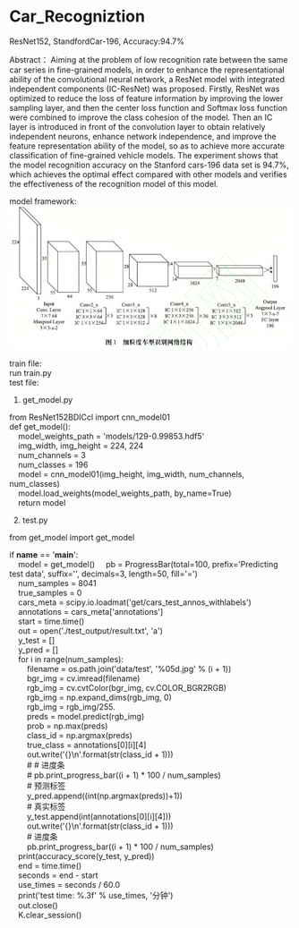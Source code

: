 # Car_Recogniztion
ResNet152, StandfordCar-196, Accuracy:94.7%

Abstract： Aiming at the problem of low recognition rate between the same car series in fine-grained models, in order to enhance the representational ability of the convolutional neural network, a ResNet model with integrated independent components (IC-ResNet) was proposed. Firstly, ResNet was optimized to reduce the loss of feature information by improving the lower sampling layer, and then the center loss function and Softmax loss function were combined to improve the class cohesion of the model. Then an IC layer is introduced in front of the convolution layer to obtain relatively independent neurons, enhance network independence, and improve the feature representation ability of the model, so as to achieve more accurate classification of fine-grained vehicle models. The experiment shows that the model recognition accuracy on the Stanford cars-196 data set is 94.7%, which achieves the optimal effect compared with other models and verifies the effectiveness of the recognition model of this model.

model framework:
![Image text]( https://github.com/0chaoxin1/Car_Recogniztion/blob/main/model_framework.png)

train file:  
run train.py  
test file:   
  
1. get_model.py    

from ResNet152BDICcl import cnn_model01  
def get_model():  
&nbsp;&nbsp;&nbsp;&nbsp;model_weights_path = 'models/129-0.99853.hdf5'  
&nbsp;&nbsp;&nbsp;&nbsp;img_width, img_height = 224, 224  
&nbsp;&nbsp;&nbsp;&nbsp;num_channels = 3  
&nbsp;&nbsp;&nbsp;&nbsp;num_classes = 196  
&nbsp;&nbsp;&nbsp;&nbsp;model = cnn_model01(img_height, img_width, num_channels, num_classes)  
&nbsp;&nbsp;&nbsp;&nbsp;model.load_weights(model_weights_path, by_name=True)  
&nbsp;&nbsp;&nbsp;&nbsp;return model  

2. test.py  

from get_model import get_model  

if __name__ == '__main__':  
&nbsp;&nbsp;&nbsp;&nbsp;model = get_model()
&nbsp;&nbsp;&nbsp;&nbsp;pb = ProgressBar(total=100, prefix='Predicting test data', suffix='', decimals=3, length=50, fill='=')  
&nbsp;&nbsp;&nbsp;&nbsp;num_samples = 8041  
&nbsp;&nbsp;&nbsp;&nbsp;true_samples = 0  
&nbsp;&nbsp;&nbsp;&nbsp;cars_meta = scipy.io.loadmat('get/cars_test_annos_withlabels')  
&nbsp;&nbsp;&nbsp;&nbsp;annotations = cars_meta['annotations']  
&nbsp;&nbsp;&nbsp;&nbsp;start = time.time()  
&nbsp;&nbsp;&nbsp;&nbsp;out = open('./test_output/result.txt', 'a')  
&nbsp;&nbsp;&nbsp;&nbsp;y_test = []  
&nbsp;&nbsp;&nbsp;&nbsp;y_pred = []  
&nbsp;&nbsp;&nbsp;&nbsp;for i in range(num_samples):  
&nbsp;&nbsp;&nbsp;&nbsp;&nbsp;&nbsp;&nbsp;&nbsp;filename = os.path.join('data/test', '%05d.jpg' % (i + 1))  
&nbsp;&nbsp;&nbsp;&nbsp;&nbsp;&nbsp;&nbsp;&nbsp;bgr_img = cv.imread(filename)  
&nbsp;&nbsp;&nbsp;&nbsp;&nbsp;&nbsp;&nbsp;&nbsp;rgb_img = cv.cvtColor(bgr_img, cv.COLOR_BGR2RGB)  
&nbsp;&nbsp;&nbsp;&nbsp;&nbsp;&nbsp;&nbsp;&nbsp;rgb_img = np.expand_dims(rgb_img, 0)  
&nbsp;&nbsp;&nbsp;&nbsp;&nbsp;&nbsp;&nbsp;&nbsp;rgb_img = rgb_img/255.  
&nbsp;&nbsp;&nbsp;&nbsp;&nbsp;&nbsp;&nbsp;&nbsp;preds = model.predict(rgb_img)  
&nbsp;&nbsp;&nbsp;&nbsp;&nbsp;&nbsp;&nbsp;&nbsp;prob = np.max(preds)  
&nbsp;&nbsp;&nbsp;&nbsp;&nbsp;&nbsp;&nbsp;&nbsp;class_id = np.argmax(preds)  
&nbsp;&nbsp;&nbsp;&nbsp;&nbsp;&nbsp;&nbsp;&nbsp;true_class = annotations[0][i][4]  
&nbsp;&nbsp;&nbsp;&nbsp;&nbsp;&nbsp;&nbsp;&nbsp;out.write('{}\n'.format(str(class_id + 1)))  
&nbsp;&nbsp;&nbsp;&nbsp;&nbsp;&nbsp;&nbsp;&nbsp;# # 进度条  
&nbsp;&nbsp;&nbsp;&nbsp;&nbsp;&nbsp;&nbsp;&nbsp;# pb.print_progress_bar((i + 1) * 100 / num_samples)  
&nbsp;&nbsp;&nbsp;&nbsp;&nbsp;&nbsp;&nbsp;&nbsp;# 预测标签  
&nbsp;&nbsp;&nbsp;&nbsp;&nbsp;&nbsp;&nbsp;&nbsp;y_pred.append((int(np.argmax(preds))+1))  
&nbsp;&nbsp;&nbsp;&nbsp;&nbsp;&nbsp;&nbsp;&nbsp;# 真实标签  
&nbsp;&nbsp;&nbsp;&nbsp;&nbsp;&nbsp;&nbsp;&nbsp;y_test.append(int(annotations[0][i][4]))  
&nbsp;&nbsp;&nbsp;&nbsp;&nbsp;&nbsp;&nbsp;&nbsp;out.write('{}\n'.format(str(class_id + 1)))  
&nbsp;&nbsp;&nbsp;&nbsp;&nbsp;&nbsp;&nbsp;&nbsp;# 进度条  
&nbsp;&nbsp;&nbsp;&nbsp;&nbsp;&nbsp;&nbsp;&nbsp;pb.print_progress_bar((i + 1) * 100 / num_samples)  
&nbsp;&nbsp;&nbsp;&nbsp;print(accuracy_score(y_test, y_pred))  
&nbsp;&nbsp;&nbsp;&nbsp;end = time.time()  
&nbsp;&nbsp;&nbsp;&nbsp;seconds = end - start  
&nbsp;&nbsp;&nbsp;&nbsp;use_times = seconds / 60.0  
&nbsp;&nbsp;&nbsp;&nbsp;print('test time: %.3f' % use_times, '分钟')  
&nbsp;&nbsp;&nbsp;&nbsp;out.close()  
&nbsp;&nbsp;&nbsp;&nbsp;K.clear_session()  
